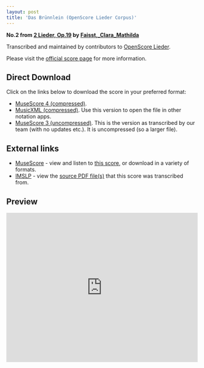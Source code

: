 ```yaml
---
layout: post
title: 'Das Brünnlein (OpenScore Lieder Corpus)'
---
```


__No.2 from [2 Lieder, Op.19](https://fourscoreandmore.org/openscore/lieder/Faisst,_Clara_Mathilda/2_Lieder,_Op.19/) by [Faisst,_Clara_Mathilda](https://fourscoreandmore.org/openscore/lieder/Faisst,_Clara_Mathilda)__

Transcribed and maintained by contributors to [OpenScore Lieder].

Please visit the [official score page] for more information.

[official score page]: https://musescore.com/openscore-lieder-corpus/scores/6575466
[OpenScore Lieder]: https://musescore.com/openscore-lieder-corpus

## Direct Download

Click on the links below to download the score in your preferred format:
- [MuseScore 4 (compressed)](https://github.com/openscore/lieder/blob/main/scores/Faisst,_Clara_Mathilda/2_Lieder,_Op.19/2_Das_Brünnlein/lc6575466.mscz?raw=true).
- [MusicXML (compressed)](https://github.com/openscore/lieder/blob/main/scores/Faisst,_Clara_Mathilda/2_Lieder,_Op.19/2_Das_Brünnlein/lc6575466.mxl?raw=true). Use this version to open the file in other notation apps.
- [MuseScore 3 (uncompressed)](https://github.com/openscore/lieder/blob/main/scores/Faisst,_Clara_Mathilda/2_Lieder,_Op.19/2_Das_Brünnlein/lc6575466.mscx?raw=true). This is the version as transcribed by our team (with no updates etc.). It is uncompressed (so a larger file).

## External links

- [MuseScore] - view and listen to [this score][MuseScore], or download in a variety of formats.
- [IMSLP] - view the [source PDF file(s)][IMSLP] that this score was transcribed from.

[MuseScore]: https://musescore.com/score/6575466
[IMSLP]: https://imslp.org/wiki/Special:ReverseLookup/622489

## Preview

<iframe width="100%" height="394" src="https://musescore.com/openscore-lieder-corpus/scores/6575466/embed" frameborder="0" allowfullscreen allow="autoplay; fullscreen"></iframe>
